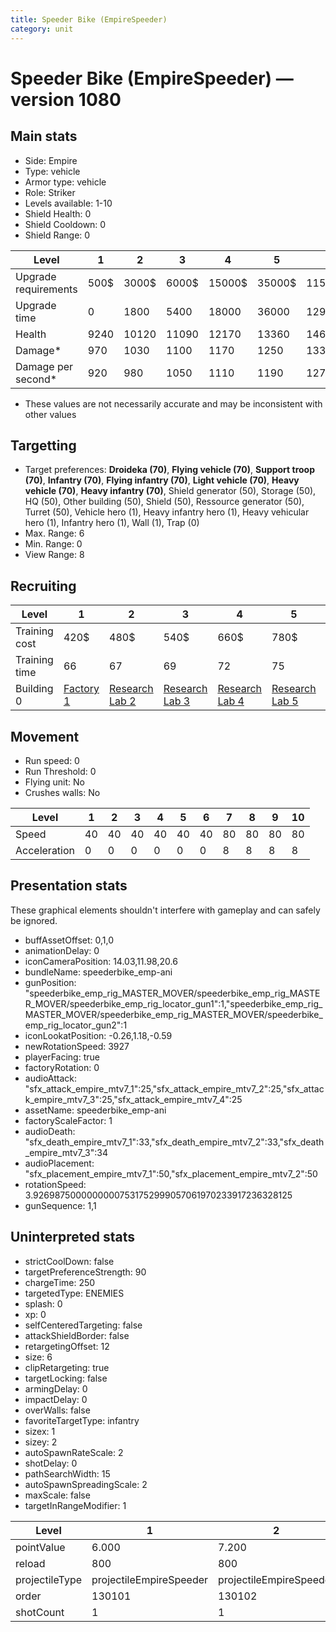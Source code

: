 ```yaml
---
title: Speeder Bike (EmpireSpeeder)
category: unit
---
```


# Speeder Bike (EmpireSpeeder) — version 1080

## Main stats

  * Side: Empire
  * Type: vehicle
  * Armor type: vehicle
  * Role: Striker
  * Levels available: 1-10
  * Shield Health: 0
  * Shield Cooldown: 0
  * Shield Range: 0

|Level               |1   |2    |3    |4     |5     |6      |7      |8      |9       |10      |
|--------------------|----|-----|-----|------|------|-------|-------|-------|--------|--------|
|Upgrade requirements|500$|3000$|6000$|15000$|35000$|115000$|175000$|350000$|1000000$|2000000$|
|Upgrade time        |0   |1800 |5400 |18000 |36000 |129600 |216000 |345600 |518400  |777600  |
|Health              |9240|10120|11090|12170 |13360 |14690  |16160  |17790  |19610   |21640   |
|Damage*             |970 |1030 |1100 |1170  |1250  |1330   |1420   |1520   |1620    |1730    |
|Damage per second*  |920 |980  |1050 |1110  |1190  |1270   |1620   |1740   |1850    |1980    |

* These values are not necessarily accurate and may be inconsistent with other values

## Targetting

  * Target preferences: **Droideka (70)**, **Flying vehicle (70)**, **Support troop (70)**, **Infantry (70)**, **Flying infantry (70)**, **Light vehicle (70)**, **Heavy vehicle (70)**, **Heavy infantry (70)**, Shield generator (50), Storage (50), HQ (50), Other building (50), Shield (50), Ressource generator (50), Turret (50), Vehicle hero (1), Heavy infantry hero (1), Heavy vehicular hero (1), Infantry hero (1), Wall (1), Trap (0)
  * Max. Range: 6
  * Min. Range: 0
  * View Range: 8

## Recruiting

|Level        |1                              |2                                      |3                                      |4                                      |5                                      |6                                      |7                                      |8                                      |9                                      |10                                      |
|-------------|-------------------------------|---------------------------------------|---------------------------------------|---------------------------------------|---------------------------------------|---------------------------------------|---------------------------------------|---------------------------------------|---------------------------------------|----------------------------------------|
|Training cost|420$                           |480$                                   |540$                                   |660$                                   |780$                                   |900$                                   |1020$                                  |1200$                                  |1260$                                  |1380$                                   |
|Training time|66                             |67                                     |69                                     |72                                     |75                                     |78                                     |81                                     |168                                    |174                                    |180                                     |
|Building 0   |[Factory 1](empireFactory.html)|[Research Lab 2](empireOffenseLab.html)|[Research Lab 3](empireOffenseLab.html)|[Research Lab 4](empireOffenseLab.html)|[Research Lab 5](empireOffenseLab.html)|[Research Lab 6](empireOffenseLab.html)|[Research Lab 7](empireOffenseLab.html)|[Research Lab 8](empireOffenseLab.html)|[Research Lab 9](empireOffenseLab.html)|[Research Lab 10](empireOffenseLab.html)|

## Movement

  * Run speed: 0
  * Run Threshold: 0
  * Flying unit: No
  * Crushes walls: No

|Level       |1 |2 |3 |4 |5 |6 |7 |8 |9 |10|
|------------|--|--|--|--|--|--|--|--|--|--|
|Speed       |40|40|40|40|40|40|80|80|80|80|
|Acceleration|0 |0 |0 |0 |0 |0 |8 |8 |8 |8 |

## Presentation stats

These graphical elements shouldn't interfere with gameplay and can safely be ignored.

  * buffAssetOffset: 0,1,0
  * animationDelay: 0
  * iconCameraPosition: 14.03,11.98,20.6
  * bundleName: speederbike_emp-ani
  * gunPosition: "speederbike_emp_rig_MASTER_MOVER/speederbike_emp_rig_MASTER_MOVER/speederbike_emp_rig_locator_gun1":1,"speederbike_emp_rig_MASTER_MOVER/speederbike_emp_rig_MASTER_MOVER/speederbike_emp_rig_locator_gun2":1
  * iconLookatPosition: -0.26,1.18,-0.59
  * newRotationSpeed: 3927
  * playerFacing: true
  * factoryRotation: 0
  * audioAttack: "sfx_attack_empire_mtv7_1":25,"sfx_attack_empire_mtv7_2":25,"sfx_attack_empire_mtv7_3":25,"sfx_attack_empire_mtv7_4":25
  * assetName: speederbike_emp-ani
  * factoryScaleFactor: 1
  * audioDeath: "sfx_death_empire_mtv7_1":33,"sfx_death_empire_mtv7_2":33,"sfx_death_empire_mtv7_3":34
  * audioPlacement: "sfx_placement_empire_mtv7_1":50,"sfx_placement_empire_mtv7_2":50
  * rotationSpeed: 3.92698750000000007531752999057061970233917236328125
  * gunSequence: 1,1

## Uninterpreted stats

  * strictCoolDown: false
  * targetPreferenceStrength: 90
  * chargeTime: 250
  * targetedType: ENEMIES
  * splash: 0
  * xp: 0
  * selfCenteredTargeting: false
  * attackShieldBorder: false
  * retargetingOffset: 12
  * size: 6
  * clipRetargeting: true
  * targetLocking: false
  * armingDelay: 0
  * impactDelay: 0
  * overWalls: false
  * favoriteTargetType: infantry
  * sizex: 1
  * sizey: 2
  * autoSpawnRateScale: 2
  * shotDelay: 0
  * pathSearchWidth: 15
  * autoSpawnSpreadingScale: 2
  * maxScale: false
  * targetInRangeModifier: 1

|Level         |1                      |2                      |3                      |4                      |5                      |6                      |7                             |8                             |9                             |10                            |
|--------------|-----------------------|-----------------------|-----------------------|-----------------------|-----------------------|-----------------------|------------------------------|------------------------------|------------------------------|------------------------------|
|pointValue    |6.000                  |7.200                  |8.400                  |9.600                  |10.800                 |12.000                 |13.200                        |14.400                        |15.600                        |18.000                        |
|reload        |800                    |800                    |800                    |800                    |800                    |800                    |625                           |625                           |625                           |625                           |
|projectileType|projectileEmpireSpeeder|projectileEmpireSpeeder|projectileEmpireSpeeder|projectileEmpireSpeeder|projectileEmpireSpeeder|projectileEmpireSpeeder|projectileEmpireSpeederUpgrade|projectileEmpireSpeederUpgrade|projectileEmpireSpeederUpgrade|projectileEmpireSpeederUpgrade|
|order         |130101                 |130102                 |130103                 |130104                 |130105                 |130106                 |130107                        |130108                        |130109                        |130110                        |
|shotCount     |1                      |1                      |1                      |1                      |1                      |1                      |2                             |2                             |2                             |2                             |

